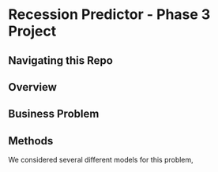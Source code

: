 # Recession Predictor - Phase 3 Project



## Navigating this Repo




## Overview


## Business Problem


## Methods
We considered several different models for this problem, 

